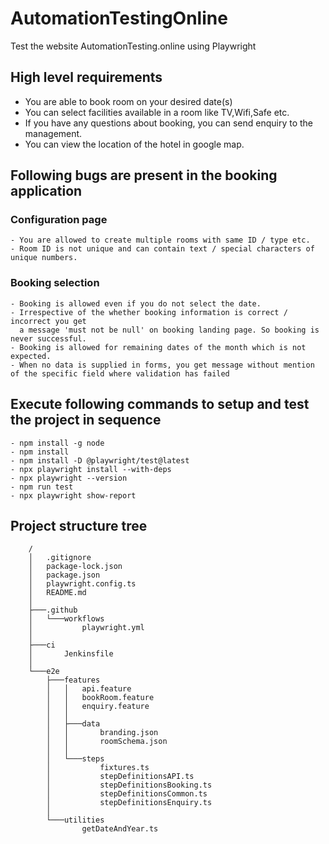 # AutomationTestingOnline

Test the website AutomationTesting.online using Playwright

## High level requirements

- You are able to book room on your desired date(s)
- You can select facilities available in a room like TV,Wifi,Safe etc.
- If you have any questions about booking, you can send enquiry to the management.
- You can view the location of the hotel in google map.
  
## Following bugs are present in the booking application

### Configuration page

    - You are allowed to create multiple rooms with same ID / type etc.
    - Room ID is not unique and can contain text / special characters of unique numbers.

### Booking selection

    - Booking is allowed even if you do not select the date.
    - Irrespective of the whether booking information is correct / incorrect you get
      a message 'must not be null' on booking landing page. So booking is never successful.
    - Booking is allowed for remaining dates of the month which is not expected. 
    - When no data is supplied in forms, you get message without mention of the specific field where validation has failed   
    
## Execute following commands to setup and test the project in sequence

    - npm install -g node 
    - npm install
    - npm install -D @playwright/test@latest
    - npx playwright install --with-deps
    - npx playwright --version
    - npm run test
    - npx playwright show-report
  
## Project structure tree

        /
        │   .gitignore
        │   package-lock.json
        │   package.json
        │   playwright.config.ts
        │   README.md
        │
        ├───.github
        │   └───workflows
        │           playwright.yml
        │
        ├───ci
        │       Jenkinsfile
        │
        └───e2e
            ├───features
            │   │   api.feature
            │   │   bookRoom.feature
            │   │   enquiry.feature
            │   │
            │   ├───data
            │   │       branding.json
            │   │       roomSchema.json
            │   │
            │   └───steps
            │           fixtures.ts
            │           stepDefinitionsAPI.ts
            │           stepDefinitionsBooking.ts
            │           stepDefinitionsCommon.ts
            │           stepDefinitionsEnquiry.ts
            │
            └───utilities
                    getDateAndYear.ts
        
